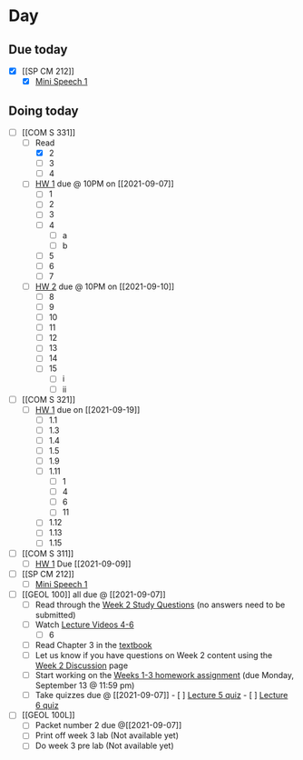

# Day 

## Due today

- [x]   [[SP CM 212]]
	- [x]   [Mini Speech 1](https://canvas.iastate.edu/courses/84042/assignments/1475844?module_item_id=3822586)
## Doing today

- [ ] [[COM S 331]]
	- [ ] Read
		- [x] 2
		- [ ] 3
		- [ ] 4
	- [ ] [HW 1](https://canvas.iastate.edu/courses/86358/assignments/1529811) due @ 10PM on [[2021-09-07]]
		- [ ] 1
		- [ ] 2
		- [ ] 3
		- [ ] 4
			- [ ] a
			- [ ] b
		- [ ] 5
		- [ ] 6
		- [ ] 7
	- [ ] [HW 2](https://canvas.iastate.edu/courses/86358/assignments/1534098) due @ 10PM on [[2021-09-10]]
		- [ ] 8
		- [ ] 9
		- [ ] 10
		- [ ] 11
		- [ ] 12
		- [ ] 13
		- [ ] 14
		- [ ] 15
			- [ ] i
			- [ ] ii
- [ ]  [[COM S 321]]
	- [ ]  [HW 1](https://canvas.iastate.edu/courses/85891/quizzes/360189) due on [[2021-09-19]]
		- [ ]  1.1
		- [ ]  1.3
		- [ ]  1.4
		- [ ]  1.5
		- [ ]  1.9
		- [ ]  1.11
			- [ ]  1
			- [ ]  4
			- [ ]  6
			- [ ]  11
		- [ ]  1.12
		- [ ]  1.13
		- [ ]  1.15
- [ ]  [[COM S 311]]
	- [ ] [HW 1](https://canvas.iastate.edu/courses/84877/assignments/1533017?module_item_id=3995109) Due [[2021-09-09]]
- [ ]   [[SP CM 212]]
	- [ ]   [Mini Speech 1](https://canvas.iastate.edu/courses/84042/assignments/1475844?module_item_id=3822586)
- [ ] [[GEOL 100]] all due @ [[2021-09-07]]
	- [ ] Read through the [Week 2 Study Questions](https://canvas.iastate.edu/courses/82791/pages/study-questions-for-week-2 "Study Questions for Week 2")[](https://canvas.iastate.edu/courses/74161/pages/study-questions-for-week-2 "Study Questions for Week 2") (no answers need to be submitted)
	- [ ] Watch [Lecture Videos 4-6](https://canvas.iastate.edu/courses/82791/pages/week-2-lecture-videos)
		- [ ] 6
	- [ ]  Read Chapter 3 in the [textbook](https://canvas.iastate.edu/courses/82791/external_tools/4157)
	- [ ]   Let us know if you have questions on Week 2 content using the [Week 2 Discussion](https://canvas.iastate.edu/courses/82791/discussion_topics/958079 "Have questions on Week 2 content?") page[](https://canvas.iastate.edu/courses/74161/discussion_topics/719159 "Have questions on Week 2 content?")
	- [ ]   Start working on the [Weeks 1-3 homework assignment](https://canvas.iastate.edu/courses/82791/quizzes/343324 "Weeks 1-3 Homework") (due Monday, September 13 @ 11:59 pm)
	- [ ]    Take quizzes due @ [[2021-09-07]]
		- [ ]  [Lecture 5 quiz](https://canvas.iastate.edu/courses/82791/quizzes/343716)
		- [ ]  [Lecture 6 quiz](https://canvas.iastate.edu/courses/82791/quizzes/343717)
- [ ]  [[GEOL 100L]]
	- [ ]  Packet number 2 due @[[2021-09-07]]
	- [ ]  Print off week 3 lab (Not available yet)
	- [ ]  Do week 3 pre lab (Not available yet)